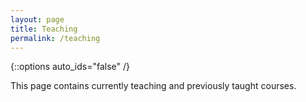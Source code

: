 ```yaml
---
layout: page
title: Teaching
permalink: /teaching
---
```

{::options auto_ids="false" /}

This page contains currently teaching and previously taught courses.